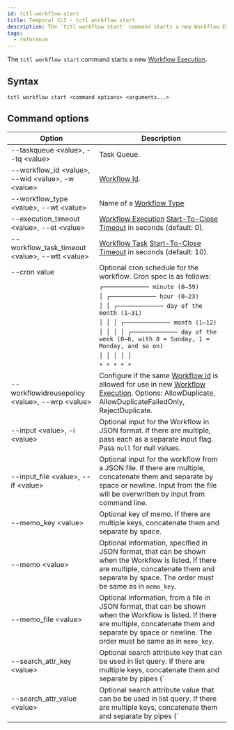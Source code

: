 ```yaml
---
id: tctl-workflow-start
title: Temporal CLI - tctl workflow start
description: The `tctl workflow start` command starts a new Workflow Execution.
tags:
  - reference
---
```


The `tctl workflow start` command starts a new [Workflow Execution](/docs/content/what-is-a-workflow-execution).

## Syntax

`tctl workflow start <command options> <arguments...>`

## Command options

<!-- prettier-ignore -->
| Option | Description |
| --- | --- |
| --taskqueue \<value\>, --tq \<value\> | Task Queue. |
| --workflow\_id \<value\>, --wid \<value\>, -w \<value\> | [Workflow Id](/docs/content/what-is-a-workflow-id). |
| --workflow\_type \<value\>, --wt \<value\> | Name of a [Workflow Type](/docs/content/what-is-a-workflow-type) |
| --execution\_timeout \<value\>, --et \<value\> | [Workflow Execution](/docs/content/what-is-a-workflow-execution) [Start-To-Close Timeout](https://docs.temporal.io/docs/content/what-is-a-start-to-close-timeout/) in seconds (default: 0). |
| --workflow\_task_timeout \<value\>, --wtt \<value\> | [Workflow Task](/docs/content/what-is-a-workflow-task) [Start-To-Close Timeout](https://docs.temporal.io/docs/content/what-is-a-start-to-close-timeout/) in seconds (default: 10). |
| --cron value | Optional cron schedule for the workflow. Cron spec is as follows: |
| | `┌───────────── minute (0–59)` |
| | `│ ┌───────────── hour (0–23)` |
| | `│ │ ┌───────────── day of the month (1–31)` |
| | `│ │ │ ┌───────────── month (1–12)` |
| | `│ │ │ │ ┌───────────── day of the week (0–6, with 0 = Sunday, 1 = Monday, and so on)` |
| | `│ │ │ │ │` |
| | `* * * * *` |
| --workflowidreusepolicy \<value\>, --wrp \<value\> | Configure if the same [Workflow Id](/docs/content/what-is-a-workflow-id) is allowed for use in new [Workflow Execution](/docs/content/what-is-a-workflow-execution). Options: AllowDuplicate, AllowDuplicateFailedOnly, RejectDuplicate. |
| --input \<value\>, -i \<value\> | Optional input for the Workflow in JSON format. If there are multiple, pass each as a separate input flag. Pass `null` for null values. |
| --input\_file \<value\>, --if \<value\> | Optional input for the workflow from a JSON file. If there are multiple, concatenate them and separate by space or newline. Input from the file will be overwritten by input from command line. |
| --memo\_key \<value\> | Optional key of memo. If there are multiple keys, concatenate them and separate by space. |
| --memo \<value\> | Optional information, specified in JSON format, that can be shown when the Workflow is listed. If there are multiple, concatenate them and separate by space. The order must be same as in `memo_key`. |
| --memo\_file \<value\> | Optional information, from a file in JSON format, that can be shown when the Workflow is listed. If there are multiple, concatenate them and separate by space or newline. The order must be same as in `memo_key`. |
| --search\_attr\_key \<value\> | Optional search attribute key that can be used in list query. If there are multiple keys, concatenate them and separate by pipes (`|`). Use `cluster get-search-attr` command to list valid keys. |
| --search\_attr\_value \<value\> | Optional search attribute value that can be be used in list query. If there are multiple keys, concatenate them and separate by pipes (`|`). If \<value\> is an array, use a JSON array, such as `["a","b"]`, `[1,2]`, `["true","false"]`, or `["2019-06-07T17:16:34-08:00","2019-06-07T18:16:34-08:00"]`. Use `cluster get-search-attr` command to list valid keys and value types. |
